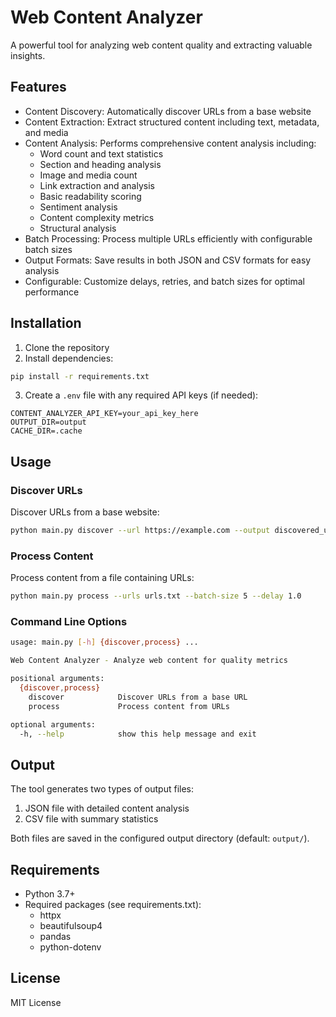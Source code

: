 # Web Content Analyzer

A powerful tool for analyzing web content quality and extracting valuable insights.

## Features

- Content Discovery: Automatically discover URLs from a base website
- Content Extraction: Extract structured content including text, metadata, and media
- Content Analysis: Performs comprehensive content analysis including:
  - Word count and text statistics
  - Section and heading analysis
  - Image and media count
  - Link extraction and analysis
  - Basic readability scoring
  - Sentiment analysis
  - Content complexity metrics
  - Structural analysis
- Batch Processing: Process multiple URLs efficiently with configurable batch sizes
- Output Formats: Save results in both JSON and CSV formats for easy analysis
- Configurable: Customize delays, retries, and batch sizes for optimal performance

## Installation

1. Clone the repository
2. Install dependencies:
```bash
pip install -r requirements.txt
```

3. Create a `.env` file with any required API keys (if needed):
```
CONTENT_ANALYZER_API_KEY=your_api_key_here
OUTPUT_DIR=output
CACHE_DIR=.cache
```

## Usage

### Discover URLs

Discover URLs from a base website:
```bash
python main.py discover --url https://example.com --output discovered_urls.json
```

### Process Content

Process content from a file containing URLs:
```bash
python main.py process --urls urls.txt --batch-size 5 --delay 1.0
```

### Command Line Options

```bash
usage: main.py [-h] {discover,process} ...

Web Content Analyzer - Analyze web content for quality metrics

positional arguments:
  {discover,process}
    discover            Discover URLs from a base URL
    process             Process content from URLs

optional arguments:
  -h, --help            show this help message and exit
```

## Output

The tool generates two types of output files:

1. JSON file with detailed content analysis
2. CSV file with summary statistics

Both files are saved in the configured output directory (default: `output/`).

## Requirements

- Python 3.7+
- Required packages (see requirements.txt):
  - httpx
  - beautifulsoup4
  - pandas
  - python-dotenv

## License

MIT License
